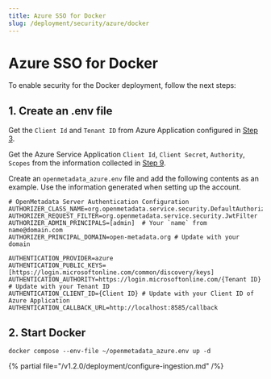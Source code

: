 ```yaml
---
title: Azure SSO for Docker
slug: /deployment/security/azure/docker
---
```


# Azure SSO for Docker

To enable security for the Docker deployment, follow the next steps:

## 1. Create an .env file

Get the `Client Id` and `Tenant ID` from Azure Application configured in [Step 3](/deployment/security/azure#step-3-where-to-find-the-credentials).

Get the Azure Service Application `Client Id`, `Client Secret`, `Authority`, `Scopes` from the information collected in [Step 9](/deployment/security/azure#step-9-note-down-the-clientid-and-authority).

Create an `openmetadata_azure.env` file and add the following contents as an example. Use the information
generated when setting up the account.

```shell
# OpenMetadata Server Authentication Configuration
AUTHORIZER_CLASS_NAME=org.openmetadata.service.security.DefaultAuthorizer
AUTHORIZER_REQUEST_FILTER=org.openmetadata.service.security.JwtFilter
AUTHORIZER_ADMIN_PRINCIPALS=[admin]  # Your `name` from name@domain.com
AUTHORIZER_PRINCIPAL_DOMAIN=open-metadata.org # Update with your domain

AUTHENTICATION_PROVIDER=azure
AUTHENTICATION_PUBLIC_KEYS=[https://login.microsoftonline.com/common/discovery/keys]
AUTHENTICATION_AUTHORITY=https://login.microsoftonline.com/{Tenant ID} # Update with your Tenant ID
AUTHENTICATION_CLIENT_ID={Client ID} # Update with your Client ID of Azure Application
AUTHENTICATION_CALLBACK_URL=http://localhost:8585/callback
```

## 2. Start Docker

```commandline
docker compose --env-file ~/openmetadata_azure.env up -d
```

{% partial file="/v1.2.0/deployment/configure-ingestion.md" /%}
